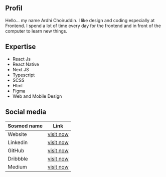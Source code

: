 ## Profil
Hello... my name Ardhi Choiruddin. I like design and coding especially at Frontend. I spend a lot of time every day for the frontend and in front of the computer to learn new things.

## Expertise
* React Js
* React Native
* Next JS
* Typescript
* SCSS
* Html
* Figma
* Web and Mobile Design

## Social media

| Sosmed name | Link |
| ------ | ------ |
| Website | [visit now](https://ardhicorp.com) |
| Linkedin | [visit now](https://www.linkedin.com/in/ardhi-choiruddin/) |
| GitHub | [visit now](https://github.com/ardhichoiruddin) |
| Dribbble | [visit now](https://dribbble.com/ardhichoiruddin) |
| Medium | [visit now](https://medium.com/@ardhichoiruddin_60515) |
